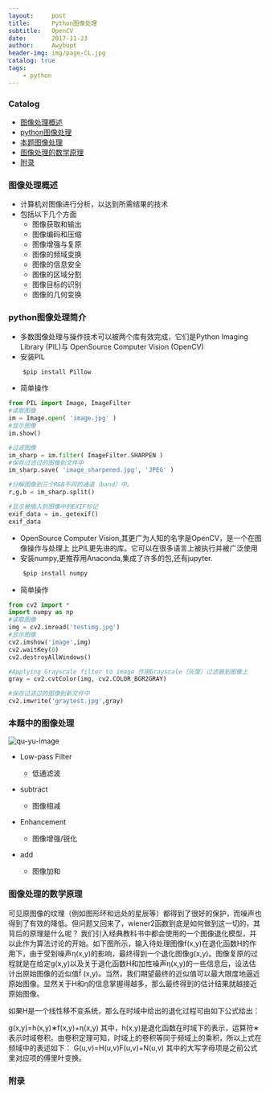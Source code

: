 ```yaml
---
layout:     post
title:      Python图像处理
subtitle:   OpenCV
date:       2017-11-23
author:     Awybupt
header-img: img/page-CL.jpg
catalog: true
tags:
    - python
---
```



### Catalog
* [图像处理概述](#concepts)
* [python图像处理](#py)
* [本题图像处理](#massage)
* [图像处理的数学原理](#math)
* [附录](#addition)

<h3 id='concepts'>图像处理概述</h3>


* 计算机对图像进行分析，以达到所需结果的技术
* 包括以下几个方面
    * 图像获取和输出
    * 图像编码和压缩
    * 图像增强与复原
    * 图像的频域变换
    * 图像的信息安全
    * 图像的区域分割
    * 图像目标的识别
    * 图像的几何变换

<h3 id='py'>python图像处理简介</h3>

* 多数图像处理与操作技术可以被两个库有效完成，它们是Python Imaging Library (PIL)与 OpenSource Computer Vision (OpenCV)
* 安装PIL

```python
    $pip install Pillow
```

* 简单操作

```python 
from PIL import Image, ImageFilter
#读取图像
im = Image.open( 'image.jpg' )
#显示图像
im.show()

#过滤图像
im_sharp = im.filter( ImageFilter.SHARPEN )
#保存过滤过的图像到文件中
im_sharp.save( 'image_sharpened.jpg', 'JPEG' )

#分解图像到三个RGB不同的通道（band）中。
r,g,b = im_sharp.split()

#显示被插入到图像中的EXIF标记
exif_data = im._getexif()
exif_data
```

* OpenSource Computer Vision,其更广为人知的名字是OpenCV，是一个在图像操作与处理上 比PIL更先进的库。它可以在很多语言上被执行并被广泛使用
* 安装numpy,更推荐用Anaconda,集成了许多的包,还有jupyter.

```python
    $pip install numpy
```

* 简单操作

```python 
from cv2 import *
import numpy as np
#读取图像
img = cv2.imread('testimg.jpg')
#显示图像
cv2.imshow('image',img)
cv2.waitKey(0)
cv2.destroyAllWindows()

#Applying Grayscale filter to image 作用Grayscale（灰度）过滤器到图像上
gray = cv2.cvtColor(img, cv2.COLOR_BGR2GRAY)

#保存过滤过的图像到新文件中
cv2.imwrite('graytest.jpg',gray)
```

<h3 id='massage'>本题中的图像处理</h3>

![qu-yu-image](https://github.com/Awybupt/Discrete-code/blob/master/magic/qu-yu-image.png)
* Low-pass Filter
    * 低通滤波
    
* subtract
    * 图像相减
    
* Enhancement
    * 图像增强/锐化
* add
    * 图像加和

    
<h3 id='math'>图像处理的数学原理</h3>

可见原图像的纹理（例如图形环和远处的星辰等）都得到了很好的保护，而噪声也得到了有效的降低。但问题又回来了，wiener2函数到底是如何做到这一切的，其背后的原理是什么呢？
我们引入经典教科书中都会使用的一个图像退化模型，并以此作为算法讨论的开始。如下图所示，输入待处理图像f(x,y)在退化函数H的作用下，由于受到噪声η(x,y)的影响，最终得到一个退化图像g(x,y)。图像复原的过程就是在给定g(x,y)以及关于退化函数H和加性噪声η(x,y)的一些信息后，设法估计出原始图像的近似值f̂ (x,y)。当然，我们期望最终的近似值可以最大限度地逼近原始图像。显然关于H和η的信息掌握得越多，那么最终得到的估计结果就越接近原始图像。

如果H是一个线性移不变系统，那么在时域中给出的退化过程可由如下公式给出：

g(x,y)=h(x,y)∗f(x,y)+η(x,y)
其中，h(x,y)是退化函数在时域下的表示，运算符∗表示时域卷积。由卷积定理可知，时域上的卷积等同于频域上的乘积，所以上式在频域中的表述如下：
G(u,v)=H(u,v)F(u,v)+N(u,v)
其中的大写字母项是之前公式里对应项的傅里叶变换。 

<h3 id='addition'>附录</h3>




